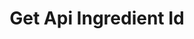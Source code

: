 ---
title: "Get Api Ingredient Id"
description: ""
tags: ["project-notes", "personal", "brewing-manger", "server", "api", "ingredient"]
category: "ingredient"
slug: "/project-notes/personal/brewing-manger/server/api/ingredient/get_api_ingredient_id.md"
createdAt: "2025-07-25T10:47:44"
updatedAt: "2025-07-26T06:33:03"
draft: false
---